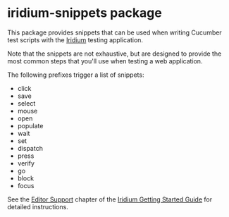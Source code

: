 # iridium-snippets package

This package provides snippets that can be used when writing Cucumber test scripts
with the [Iridium](https://github.com/AutoGeneral/IridiumApplicationTesting) testing application.

Note that the snippets are not exhaustive, but are designed to provide the
most common steps that you'll use when testing a web application.

The following prefixes trigger a list of snippets:

* click
* save
* select
* mouse
* open
* populate
* wait
* set
* dispatch
* press
* verify
* go
* block
* focus

See the [Editor Support](https://autogeneral.gitbooks.io/iridiumapplicationtesting-gettingstartedguide/content/editor_support.html)
chapter of the [Iridium Getting Started Guide](https://www.gitbook.com/book/autogeneral/iridiumapplicationtesting-gettingstartedguide/details)
for detailed instructions.

